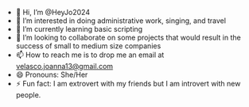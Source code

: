 - 👋 Hi, I’m @HeyJo2024
- 👀 I’m interested in doing administrative work, singing, and travel
- 🌱 I’m currently learning basic scripting
- 💞️ I’m looking to collaborate on some projects that would result in the success of small to medium size companies
- 📫 How to reach me is to drop me an email at velasco.joanna13@gmail.com
- 😄 Pronouns: She/Her
- ⚡ Fun fact: I am extrovert with my friends but I am introvert with new people.

<!---
HeyJo2024/HeyJo2024 is a ✨ special ✨ repository because its `README.md` (this file) appears on your GitHub profile.
You can click the Preview link to take a look at your changes.
--->

